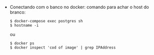 * Conectando com o banco no docker:
    comando para achar o host do branco:


    ```
    $ docker-compose exec postgres sh
    $ hostname -i

    ```

    ou

    ```
    $ docker ps
    $ docker inspect 'cod of image' | grep IPAddress

    ```

